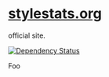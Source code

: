 # [stylestats.org](http://www.stylestats.org)

official site.

[![Dependency Status](https://david-dm.org/stylestats/stylestats.org.svg)](https://david-dm.org/stylestats/stylestats.org)


Foo
